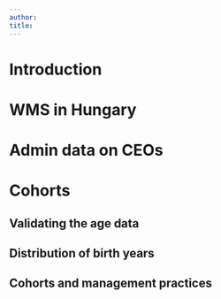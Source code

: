 ```yaml
---
author:
title:
---
```

# Introduction

# WMS in Hungary

# Admin data on CEOs

# Cohorts

## Validating the age data

## Distribution of birth years

## Cohorts and management practices
